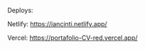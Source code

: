 Deploys: 

Netlify: https://iancinti.netlify.app/

Vercel:  https://portafolio-CV-red.vercel.app/


